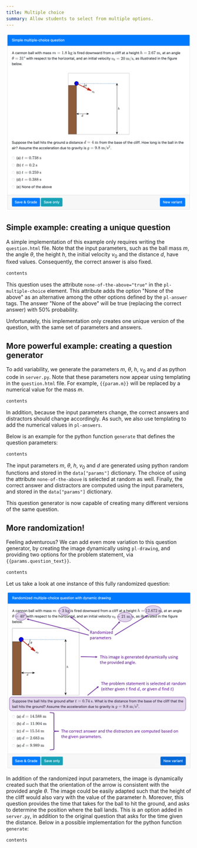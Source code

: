 ```yaml
---
title: Multiple choice
summary: Allow students to select from multiple options.
---
```


![](figSimpleQuestion.png)


## Simple example: creating a unique question

A simple implementation of this example only requires writing the `question.html` file. Note that the input parameters, such as the ball mass $m$, the angle $\theta$, the height $h$, the initial velocity $v_0$ and the distance $d$, have fixed values.
Consequently, the correct answer is also fixed.

```html src=simple/question.html
contents
```

This question uses the attribute `none-of-the-above="true"` in the `pl-multiple-choice` element. This attribute adds the option "None of the above" as an alternative among the other options defined by the `pl-answer` tags. The answer "None of the above" will be true (replacing the correct answer) with $50\%$ probability.

Unfortunately, this implementation only creates one unique version of the question, with the same set of parameters and answers.

## More powerful example: creating a question generator

To add variability, we generate the parameters $m$, $\theta$, $h$, $v_0$ and $d$ as python code in `server.py`. Note that these parameters now appear using templating in the `question.html` file. For example, `{{param.m}}` will be replaced by a numerical value for the mass $m$.

```html src=complex/question.html
contents
```

In addition, because the input parameters change, the correct answers and distractors should change accordingly. As such, we also use templating to add the numerical values in `pl-answers`.

Below is an example for the python function `generate` that defines the question parameters:

```python src=complex/server.py
contents
```

The input parameters $m$, $\theta$, $h$, $v_0$ and $d$ are generated using python random functions and stored in the
`data["params"]` dictionary. The choice of using the attribute `none-of-the-above` is selected at random as well. Finally, the correct answer and distractors are computed using the input parameters, and stored in the
`data["params"]` dictionary.

This question generator is now capable of creating many different versions of the same question.

<!--
![](figComplexQuestion.png) -->

## More randomization!

Feeling adventurous? We can add even more variation to this question generator,
by creating the image dynamically using `pl-drawing`, and providing two options for the problem statement, via `{{params.question_text}}`.

```html src=advanced/question.html
contents
```

Let us take a look at one instance of this fully randomized question:

![](figAdvancedQuestion.png)

In addition of the randomized input parameters, the image is dynamically created such that the orientation of the arrow is consistent with the provided angle $\theta$. The image could be easily adapted such that the height of the cliff would also vary with the value of the parameter $h$. Moreover, this question provides the time that takes for the ball to hit the ground, and asks to determine the position where the ball lands. This is an option added in `server.py`, in addition to the original question that asks for the time given the distance. Below in a possible implementation for the python function `generate`:

```python src=advanced/server.py
contents
```

